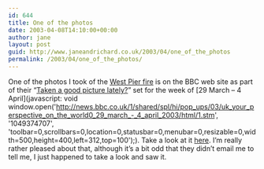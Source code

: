 ```yaml
---
id: 644
title: One of the photos
date: 2003-04-08T14:10:00+00:00
author: jane
layout: post
guid: http://www.janeandrichard.co.uk/2003/04/one_of_the_photos
permalink: /2003/04/one_of_the_photos/
---
```

One of the photos I took of the [West Pier fire](http://v1.janeandrichard.co.uk/photos/2003_03_28/) is on the BBC web site as part of their &#8220;[Taken a good picture lately?](http://news.bbc.co.uk/1/hi/talking_point/2780295.stm#)&#8221; set for the week of [29 March &#8211; 4 April](javascript: void window.open('http://news.bbc.co.uk/1/shared/spl/hi/pop_ups/03/uk_your_perspective_on_the_world0_29_march_-_4_april_2003/html/1.stm', '1049374707', 'toolbar=0,scrollbars=0,location=0,statusbar=0,menubar=0,resizable=0,width=500,height=400,left=312,top=100');). Take a look at it [here](http://news.bbc.co.uk/1/shared/spl/hi/pop_ups/03/uk_your_perspective_on_the_world0_29_march_-_4_april_2003/html/2.stm). I&#8217;m really rather pleased about that, although it&#8217;s a bit odd that they didn&#8217;t email me to tell me, I just happened to take a look and saw it.